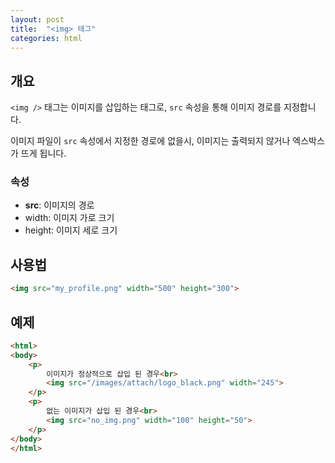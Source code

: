 ```yaml
---
layout: post
title:  "<img> 태그"
categories: html
---
```


## 개요
`<img />` 태그는 이미지를 삽입하는 태그로, `src` 속성을 통해 이미지 경로를 지정합니다.

이미지 파일이 `src` 속성에서 지정한 경로에 없을시, 이미지는 출력되지 않거나 엑스박스가 뜨게 됩니다.


### 속성
- **src**: 이미지의 경로
- width: 이미지 가로 크기
- height: 이미지 세로 크기


## 사용법
```html
<img src="my_profile.png" width="500" height="300">
```


## 예제
```html
<html>
<body>
	<p>
		이미지가 정상적으로 삽입 된 경우<br>
		<img src="/images/attach/logo_black.png" width="245">
	</p>	
	<p>
		없는 이미지가 삽입 된 경우<br>
		<img src="no_img.png" width="100" height="50">
	</p>
</body>
</html>
```